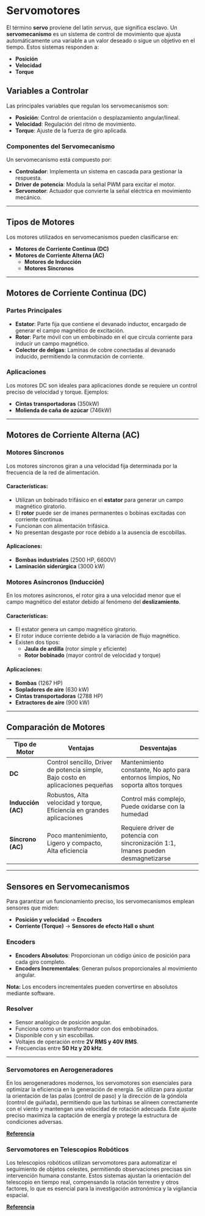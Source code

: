 # Servomotores

El término **servo** proviene del latín *servus*, que significa esclavo. Un **servomecanismo** es un sistema de control de movimiento que ajusta automáticamente una variable a un valor deseado o sigue un objetivo en el tiempo. Estos sistemas responden a:

- **Posición**
- **Velocidad**
- **Torque**

## Variables a Controlar
Las principales variables que regulan los servomecanismos son:
- **Posición**: Control de orientación o desplazamiento angular/lineal.
- **Velocidad**: Regulación del ritmo de movimiento.
- **Torque**: Ajuste de la fuerza de giro aplicada.

### Componentes del Servomecanismo
Un servomecanismo está compuesto por:
- **Controlador**: Implementa un sistema en cascada para gestionar la respuesta.
- **Driver de potencia**: Modula la señal PWM para excitar el motor.
- **Servomotor**: Actuador que convierte la señal eléctrica en movimiento mecánico.

---

## Tipos de Motores
Los motores utilizados en servomecanismos pueden clasificarse en:

- **Motores de Corriente Continua (DC)**
- **Motores de Corriente Alterna (AC)**
  - **Motores de Inducción**
  - **Motores Síncronos**

---

## Motores de Corriente Continua (DC)
### Partes Principales
- **Estator**: Parte fija que contiene el devanado inductor, encargado de generar el campo magnético de excitación.
- **Rotor**: Parte móvil con un embobinado en el que circula corriente para inducir un campo magnético.
- **Colector de delgas**: Laminas de cobre conectadas al devanado inducido, permitiendo la conmutación de corriente.

### Aplicaciones
Los motores DC son ideales para aplicaciones donde se requiere un control preciso de velocidad y torque. Ejemplos:
- **Cintas transportadoras** (350kW)
- **Molienda de caña de azúcar** (746kW)

---

## Motores de Corriente Alterna (AC)
### **Motores Síncronos**
Los motores síncronos giran a una velocidad fija determinada por la frecuencia de la red de alimentación. 

#### Características:
- Utilizan un bobinado trifásico en el **estator** para generar un campo magnético giratorio.
- El **rotor** puede ser de imanes permanentes o bobinas excitadas con corriente continua.
- Funcionan con alimentación trifásica.
- No presentan desgaste por roce debido a la ausencia de escobillas.

#### Aplicaciones:
- **Bombas industriales** (2500 HP, 6600V)
- **Laminación siderúrgica** (3000 kW)

### **Motores Asíncronos** (Inducción)
En los motores asíncronos, el rotor gira a una velocidad menor que el campo magnético del estator debido al fenómeno del **deslizamiento**.

#### Características:
- El estator genera un campo magnético giratorio.
- El rotor induce corriente debido a la variación de flujo magnético.
- Existen dos tipos:
  - **Jaula de ardilla** (rotor simple y eficiente)
  - **Rotor bobinado** (mayor control de velocidad y torque)

#### Aplicaciones:
- **Bombas** (1267 HP)
- **Sopladores de aire** (630 kW)
- **Cintas transportadoras** (2788 HP)
- **Extractores de aire** (900 kW)

---

## Comparación de Motores

| Tipo de Motor | Ventajas | Desventajas |
|--------------|----------|-------------|
| **DC** | Control sencillo, Driver de potencia simple, Bajo costo en aplicaciones pequeñas | Mantenimiento constante, No apto para entornos limpios, No soporta altos torques |
| **Inducción (AC)** | Robustos, Alta velocidad y torque, Eficiencia en grandes aplicaciones | Control más complejo, Puede oxidarse con la humedad |
| **Síncrono (AC)** | Poco mantenimiento, Ligero y compacto, Alta eficiencia | Requiere driver de potencia con sincronización 1:1, Imanes pueden desmagnetizarse |

---

## Sensores en Servomecanismos
Para garantizar un funcionamiento preciso, los servomecanismos emplean sensores que miden:
- **Posición y velocidad** -> **Encoders**
- **Corriente (Torque)** -> **Sensores de efecto Hall o shunt**

### **Encoders**
- **Encoders Absolutos**: Proporcionan un código único de posición para cada giro completo.
- **Encoders Incrementales**: Generan pulsos proporcionales al movimiento angular.

**Nota:** Los encoders incrementales pueden convertirse en absolutos mediante software.

### **Resolver**
- Sensor analógico de posición angular.
- Funciona como un transformador con dos embobinados.
- Disponible con y sin escobillas.
- Voltajes de operación entre **2V RMS y 40V RMS**.
- Frecuencias entre **50 Hz y 20 kHz**.

---

### **Servomotores en Aerogeneradores**
En los aerogeneradores modernos, los servomotores son esenciales para optimizar la eficiencia en la generación de energía. Se utilizan para ajustar la orientación de las palas (control de paso) y la dirección de la góndola (control de guiñada), permitiendo que las turbinas se alineen correctamente con el viento y mantengan una velocidad de rotación adecuada. Este ajuste preciso maximiza la captación de energía y protege la estructura de condiciones adversas.

[**Referencia**](https://www.generaldrivermotor.com/motores/gdm-en-permanente-evolucion-en-permanente-adaptacion/)

### **Servomotores en Telescopios Robóticos**
Los telescopios robóticos utilizan servomotores para automatizar el seguimiento de objetos celestes, permitiendo observaciones precisas sin intervención humana constante. Estos sistemas ajustan la orientación del telescopio en tiempo real, compensando la rotación terrestre y otros factores, lo que es esencial para la investigación astronómica y la vigilancia espacial.

[**Referencia**](https://es.wikipedia.org/wiki/Telescopio_rob%C3%B3tico)
